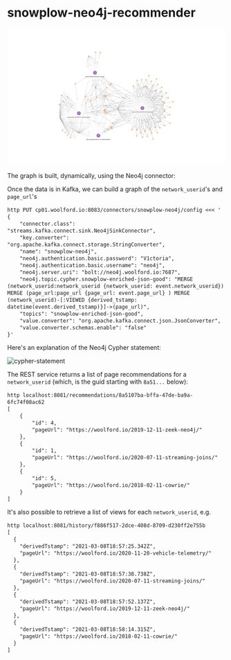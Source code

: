 # snowplow-neo4j-recommender

![user-page-graph](img/user-page-graph.svg)

The graph is built, dynamically, using the Neo4j connector:

Once the data is in Kafka, we can build a graph of the `network_userid`'s and `page_url`'s

    http PUT cp01.woolford.io:8083/connectors/snowplow-neo4j/config <<< '
    {
        "connector.class": "streams.kafka.connect.sink.Neo4jSinkConnector",
        "key.converter": "org.apache.kafka.connect.storage.StringConverter",
        "name": "snowplow-neo4j",
        "neo4j.authentication.basic.password": "V1ctoria",
        "neo4j.authentication.basic.username": "neo4j",
        "neo4j.server.uri": "bolt://neo4j.woolford.io:7687",
        "neo4j.topic.cypher.snowplow-enriched-json-good": "MERGE (network_userid:network_userid {network_userid: event.network_userid}) MERGE (page_url:page_url {page_url: event.page_url} ) MERGE (network_userid)-[:VIEWED {derived_tstamp: datetime(event.derived_tstamp)}]->(page_url)",
        "topics": "snowplow-enriched-json-good",
        "value.converter": "org.apache.kafka.connect.json.JsonConverter",
        "value.converter.schemas.enable": "false"
    }'

Here's an explanation of the Neo4j Cypher statement:

![cypher-statement](img/cypher-statement.png)

The REST service returns a list of page recommendations for a `network_userid` (which, is the guid starting with `8a51...` below):

    http localhost:8081/recommendations/8a5107ba-bffa-47de-ba9a-6fc74f08ac62
    [
        {
            "id": 4,
            "pageUrl": "https://woolford.io/2019-12-11-zeek-neo4j/"
        },
        {
            "id": 1,
            "pageUrl": "https://woolford.io/2020-07-11-streaming-joins/"
        },
        {
            "id": 5,
            "pageUrl": "https://woolford.io/2018-02-11-cowrie/"
        }
    ]

It's also possible to retrieve a list of views for each `network_userid`, e.g.

    http localhost:8081/history/f886f517-2dce-408d-8709-d230ff2e755b
    [
      {
        "derivedTstamp": "2021-03-08T18:57:25.342Z",
        "pageUrl": "https://woolford.io/2020-11-20-vehicle-telemetry/"
      },
      {
        "derivedTstamp": "2021-03-08T18:57:38.738Z",
        "pageUrl": "https://woolford.io/2020-07-11-streaming-joins/"
      },
      {
        "derivedTstamp": "2021-03-08T18:57:52.137Z",
        "pageUrl": "https://woolford.io/2019-12-11-zeek-neo4j/"
      },
      {
        "derivedTstamp": "2021-03-08T18:58:14.315Z",
        "pageUrl": "https://woolford.io/2018-02-11-cowrie/"
      }
    ]
